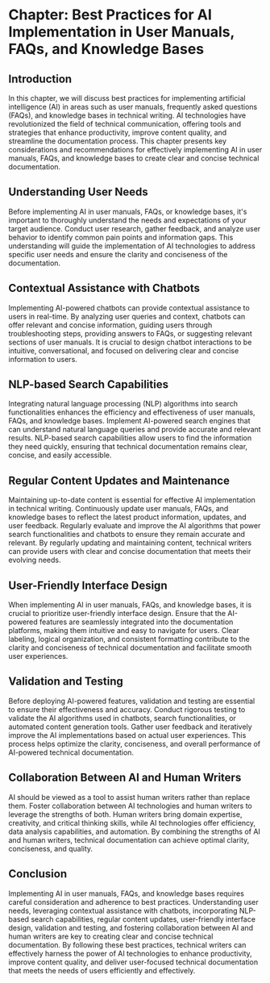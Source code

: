 Chapter: Best Practices for AI Implementation in User Manuals, FAQs, and Knowledge Bases
========================================================================================

Introduction
------------

In this chapter, we will discuss best practices for implementing artificial intelligence (AI) in areas such as user manuals, frequently asked questions (FAQs), and knowledge bases in technical writing. AI technologies have revolutionized the field of technical communication, offering tools and strategies that enhance productivity, improve content quality, and streamline the documentation process. This chapter presents key considerations and recommendations for effectively implementing AI in user manuals, FAQs, and knowledge bases to create clear and concise technical documentation.

Understanding User Needs
------------------------

Before implementing AI in user manuals, FAQs, or knowledge bases, it's important to thoroughly understand the needs and expectations of your target audience. Conduct user research, gather feedback, and analyze user behavior to identify common pain points and information gaps. This understanding will guide the implementation of AI technologies to address specific user needs and ensure the clarity and conciseness of the documentation.

Contextual Assistance with Chatbots
-----------------------------------

Implementing AI-powered chatbots can provide contextual assistance to users in real-time. By analyzing user queries and context, chatbots can offer relevant and concise information, guiding users through troubleshooting steps, providing answers to FAQs, or suggesting relevant sections of user manuals. It is crucial to design chatbot interactions to be intuitive, conversational, and focused on delivering clear and concise information to users.

NLP-based Search Capabilities
-----------------------------

Integrating natural language processing (NLP) algorithms into search functionalities enhances the efficiency and effectiveness of user manuals, FAQs, and knowledge bases. Implement AI-powered search engines that can understand natural language queries and provide accurate and relevant results. NLP-based search capabilities allow users to find the information they need quickly, ensuring that technical documentation remains clear, concise, and easily accessible.

Regular Content Updates and Maintenance
---------------------------------------

Maintaining up-to-date content is essential for effective AI implementation in technical writing. Continuously update user manuals, FAQs, and knowledge bases to reflect the latest product information, updates, and user feedback. Regularly evaluate and improve the AI algorithms that power search functionalities and chatbots to ensure they remain accurate and relevant. By regularly updating and maintaining content, technical writers can provide users with clear and concise documentation that meets their evolving needs.

User-Friendly Interface Design
------------------------------

When implementing AI in user manuals, FAQs, and knowledge bases, it is crucial to prioritize user-friendly interface design. Ensure that the AI-powered features are seamlessly integrated into the documentation platforms, making them intuitive and easy to navigate for users. Clear labeling, logical organization, and consistent formatting contribute to the clarity and conciseness of technical documentation and facilitate smooth user experiences.

Validation and Testing
----------------------

Before deploying AI-powered features, validation and testing are essential to ensure their effectiveness and accuracy. Conduct rigorous testing to validate the AI algorithms used in chatbots, search functionalities, or automated content generation tools. Gather user feedback and iteratively improve the AI implementations based on actual user experiences. This process helps optimize the clarity, conciseness, and overall performance of AI-powered technical documentation.

Collaboration Between AI and Human Writers
------------------------------------------

AI should be viewed as a tool to assist human writers rather than replace them. Foster collaboration between AI technologies and human writers to leverage the strengths of both. Human writers bring domain expertise, creativity, and critical thinking skills, while AI technologies offer efficiency, data analysis capabilities, and automation. By combining the strengths of AI and human writers, technical documentation can achieve optimal clarity, conciseness, and quality.

Conclusion
----------

Implementing AI in user manuals, FAQs, and knowledge bases requires careful consideration and adherence to best practices. Understanding user needs, leveraging contextual assistance with chatbots, incorporating NLP-based search capabilities, regular content updates, user-friendly interface design, validation and testing, and fostering collaboration between AI and human writers are key to creating clear and concise technical documentation. By following these best practices, technical writers can effectively harness the power of AI technologies to enhance productivity, improve content quality, and deliver user-focused technical documentation that meets the needs of users efficiently and effectively.
